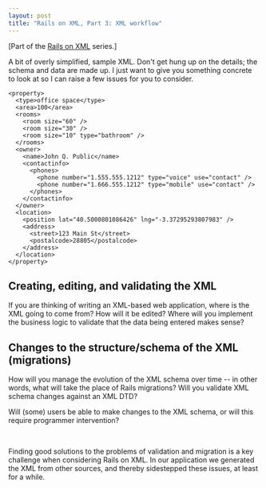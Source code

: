 ```yaml
---
layout: post
title: "Rails on XML, Part 3: XML workflow"
---
```

[Part of the [Rails on XML](/2009/01/02/Rails-on-XML-the-series.html) series.]

A bit of overly simplified, sample XML. Don't get hung up on the details; the schema and data are made up. I just want to give you something concrete to look at so I can raise a few issues for you to consider. 

    <property>
      <type>office space</type>
      <area>100</area>
      <rooms>
        <room size="60" />
        <room size="30" />
        <room size="10" type="bathroom" />
      </rooms>
      <owner>
        <name>John Q. Public</name>
        <contactinfo>
          <phones>
            <phone number="1.555.555.1212" type="voice" use="contact" />
            <phone number="1.666.555.1212" type="mobile" use="contact" />
          </phones>
        </contactinfo>
      </owner>
      <location>
        <position lat="40.5000801086426" lng="-3.37295293807983" />
        <address>
          <street>123 Main St</street>
          <postalcode>28805</postalcode>
        </address>
      </location>
    </property>

## Creating, editing, and validating the XML

If you are thinking of writing an XML-based web application, where is the XML going to come from? How will it be edited? Where will you implement the business logic to validate that the data being entered makes sense?

## Changes to the structure/schema of the XML (migrations)

How will you manage the evolution of the XML schema over time -- in other words, what will take the place of Rails migrations? Will you validate XML schema changes against an XML DTD?

Will (some) users be able to make changes to the XML schema, or will this require programmer intervention?

<br />

Finding good solutions to the problems of validation and migration is a key challenge when considering Rails on XML. In our application we generated the XML from other sources, and thereby sidestepped these issues, at least for a while.
